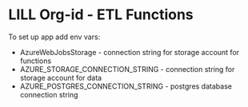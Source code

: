 # LILL Org-id - ETL Functions


To set up app add env vars:

* AzureWebJobsStorage - connection string for storage account for functions
* AZURE_STORAGE_CONNECTION_STRING - connection string for storage account for data
* AZURE_POSTGRES_CONNECTION_STRING - postgres database connection string

